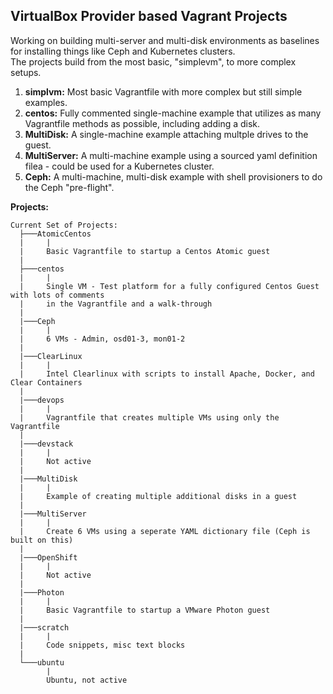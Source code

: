 ## VirtualBox Provider based Vagrant Projects

Working on building multi-server and multi-disk environments as baselines for installing things like Ceph and Kubernetes clusters.<br/>
The projects build from the most basic, "simplevm", to more complex setups.<br/>

1. **simplvm:** Most basic Vagrantfile with more complex but still simple examples.
2. **centos:** Fully commented single-machine example that utilizes as many Vagrantfile methods as possible, including adding a disk.
3. **MultiDisk:** A single-machine example attaching multple drives to the guest.
4. **MultiServer:** A multi-machine example using a sourced yaml definition filea - could be used for a Kubernetes cluster.
5. **Ceph:** A multi-machine, multi-disk example with shell provisioners to do the Ceph "pre-flight".

**Projects:**

    Current Set of Projects:
      ├───AtomicCentos
      |     |
      |     Basic Vagrantfile to startup a Centos Atomic guest
      |
      ├───centos
      |     |
      |     Single VM - Test platform for a fully configured Centos Guest with lots of comments
      |     in the Vagrantfile and a walk-through 
      |
      |───Ceph
      |     |
      |     6 VMs - Admin, osd01-3, mon01-2
      |
      |───ClearLinux
      |     |
      |     Intel Clearlinux with scripts to install Apache, Docker, and Clear Containers
      |
      |───devops
      |     |
      |     Vagrantfile that creates multiple VMs using only the Vagrantfile
      |
      |───devstack
      |     |
      |     Not active
      |
      |───MultiDisk
      |     |
      |     Example of creating multiple additional disks in a guest
      |
      |───MultiServer
      |     |
      |     Create 6 VMs using a seperate YAML dictionary file (Ceph is built on this)
      |
      |───OpenShift
      |     | 
      |     Not active
      |
      |───Photon
      |     |
      |     Basic Vagrantfile to startup a VMware Photon guest
      |
      |───scratch
      |     |
      |     Code snippets, misc text blocks
      |
      └───ubuntu
            |
            Ubuntu, not active
            